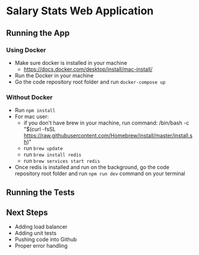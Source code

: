 # Salary Stats Web Application

## Running the App

### Using Docker

- Make sure docker is installed in your machine
  - https://docs.docker.com/desktop/install/mac-install/
- Run the Docker in your machine
- Go the code repository root folder and run `docker-compose up`

### Without Docker

- Run `npm install`
- For mac user:
  - if you don't have brew in your machine, run command: /bin/bash -c "$(curl -fsSL https://raw.githubusercontent.com/Homebrew/install/master/install.sh)"
  - run `brew update`
  - run `brew install redis`
  - run `brew services start redis`
- Once redis is installed and run on the background, go the code repository root folder and run `npm run dev` command on your terminal

## Running the Tests

## Next Steps

- Adding load balancer
- Adding unit tests
- Pushing code into Github
- Proper error handling
